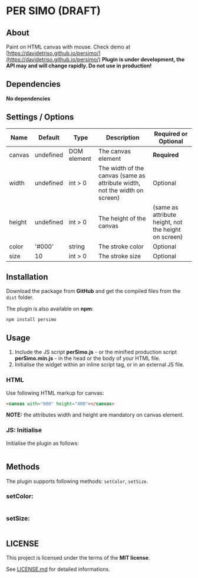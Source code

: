 # PER SIMO (**DRAFT**)

## About

Paint on HTML canvas with mouse. Check demo at [https://davidetriso.github.io/persimo/](https://davidetriso.github.io/persimo/)
**Plugin is under development, the API may and will change rapidly. Do not use in production!**

## Dependencies

**No dependencies**

## Settings / Options

Name | Default | Type | Description | Required or Optional
-----|---------|------|-------------|--------------------
canvas | undefined | DOM element | The canvas element | **Required**
width | undefined | int > 0 | The width of the canvas (same as attribute width, not the width on screen) | Optional
height | undefined | int > 0 | The height of the canvas | (same as attribute height, not the height on screen) | Optional
color | '#000' | string | The stroke color | Optional
size | 10 | int > 0 | The stroke size | Optional

## Installation

Download the package from **GitHub** and get the compiled files from the `dist` folder.

The plugin is also available on **npm**:
```
npm install persimo
```

## Usage

1. Include the JS script **perSimo.js** - or the minified production script **perSimo.min.js** -  in the head or the body of your HTML file.
2. Initialise the widget within an inline script tag, or in an external JS file.

### HTML

Use following HTML markup for canvas:

```html
<canvas with="600" height="400"></canvas>
```
**NOTE:** the attributes width and height are mandatory on canvas element.

### JS: Initialise

Initialise the plugin as follows:

```javascript

```

## Methods

The plugin supports following methods: `setColor`, `setSize`.

### setColor:

```javascript
```

### setSize:

```javascript
```

## LICENSE

This project is licensed under the terms of the **MIT license**.

See [LICENSE.md](LICENSE.md) for detailed informations.
